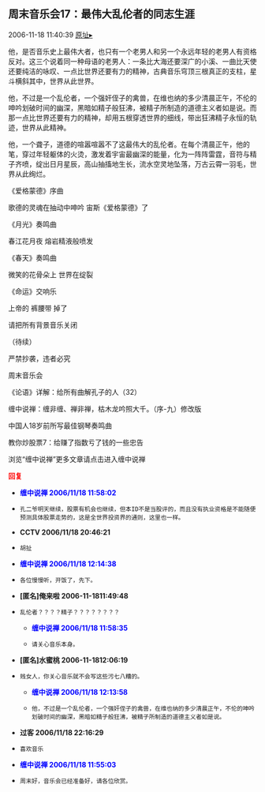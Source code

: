 ## 周末音乐会17：最伟大乱伦者的同志生涯
2006-11-18 11:40:39
[原址▸](http://www.fxgan.com/chan_time/2006_07_12/335.htm)



 



 


 他，是否音乐史上最伟大者，也只有一个老男人和另一个永远年轻的老男人有资格反对。这三个说着同一种母语的老男人：一条比大海还要深广的小溪、一曲比天使还要纯洁的咏叹、一点比世界还要有力的精神，古典音乐穹顶三根真正的支柱，星斗横斜其中，世界从此世界。


 


  他，不过是一个乱伦者，一个强奸侄子的禽兽，在维也纳的多少清晨正午，不伦的呻吟划破时间的幽深，黑暗如精子般狂沸，被精子所制造的道德主义者如是说。而那一点比世界还要有力的精神，却用五根穿透世界的细线，带出狂沸精子永恒的轨迹，世界从此精神。


 


  他，一个聋子，道德的喧嚣喧嚣不了这最伟大的乱伦者。在每个清晨正午，他的笔，穿过年轻躯体的火烫，激发着宇宙最幽深的能量，化为一阵阵雷霆，音符与精子齐喷，绽出日月星辰，高山抽搐地生长，流水空灵地坠落，万古云霄一羽毛，世界从此绚烂。


 


 《爱格蒙德》序曲


 


 歌德的灵魂在抽动中呻吟
   宙斯《爱格蒙德》了


 


 《月光》奏鸣曲


 


 春江花月夜
   熔岩精液般喷发


 


 《春天》奏鸣曲


 


 微笑的花骨朵上
   世界在绽裂


 


 《命运》交响乐


 


 上帝的
   裤腰带
   掉了


 


 


 请把所有背景音乐关闭


 



 
  （待续）
 
 
  
 
 
  严禁抄袭，违者必究
 
 
  
 
 
  周末音乐会
 
 
  
 
 
  《论语》详解：给所有曲解孔子的人（32）
 
 
  
 
 
  缠中说禅：缠非缠、禅非禅，枯木龙吟照大千。（序-九）修改版
 
 
  
 
 
  中国人18岁前所写最佳钢琴奏鸣曲
 
 
  
 
 
  教你炒股票7：给赚了指数亏了钱的一些忠告
 
 
  
 
 
  
   浏览“缠中说禅”更多文章请点击进入缠中说禅
  
 





<font color='red'>**回复**</font>


- <font color='blue'>**缠中说禅 2006/11/18 11:58:02**</font>
- ```
  孔二爷明天继续，股票有机会也继续，但本ID不是当股评的，而且没有执业资格是不能随便预测具体股票走势的，这是全世界投资界的通则，这里也一样。
  ```
- **CCTV 2006/11/18 20:46:21**
- ```
  胡扯
  ```
- <font color='blue'>**缠中说禅 2006/11/18 12:14:38**</font>
- ```
  各位慢慢听，开饭了，先下。
  ```
- **[匿名]俺来啦 2006-11-1811:49:48**
- ```
  乱伦者？？？？精子？？？？？？？？
  ```
   - <font color='blue'>**缠中说禅 2006/11/18 11:58:35**</font>
   - ```
     请关心音乐本身。
     ```
- **[匿名]水蜜桃 2006-11-1812:06:19**
- ```
  贱女人，你关心音乐就不会写这些污七八糟的。
  ```
   - <font color='blue'>**缠中说禅 2006/11/18 12:13:58**</font>
   - ```
     他，不过是一个乱伦者，一个强奸侄子的禽兽，在维也纳的多少清晨正午，不伦的呻吟划破时间的幽深，黑暗如精子般狂沸，被精子所制造的道德主义者如是说。
     ```
- **过客 2006/11/18 22:16:29**
- ```
  喜欢音乐
  ```
- <font color='blue'>**缠中说禅 2006/11/18 11:55:03**</font>
- ```
  周末好，音乐会已经准备好，请各位欣赏。
  ```
